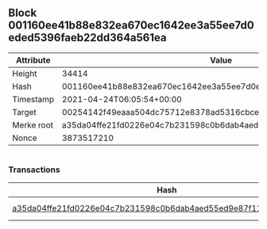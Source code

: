 ## Block 001160ee41b88e832ea670ec1642ee3a55ee7d0eded5396faeb22dd364a561ea

Attribute | Value
--- | ---
Height | 34414
Hash | 001160ee41b88e832ea670ec1642ee3a55ee7d0eded5396faeb22dd364a561ea
Timestamp | 2021-04-24T06:05:54+00:00
Target | 00254142f49eaaa504dc75712e8378ad5316cbcead634704b3734b6271167cc4
Merke root | a35da04ffe21fd0226e04c7b231598c0b6dab4aed55ed9e87f11aaed11141592
Nonce | 3873517210

```

```

### Transactions

Hash | Amount
--- | ---
[a35da04ffe21fd0226e04c7b231598c0b6dab4aed55ed9e87f11aaed11141592](a35da04ffe21fd0226e04c7b231598c0b6dab4aed55ed9e87f11aaed11141592.md) | 10.00000000 SKEPTI 
